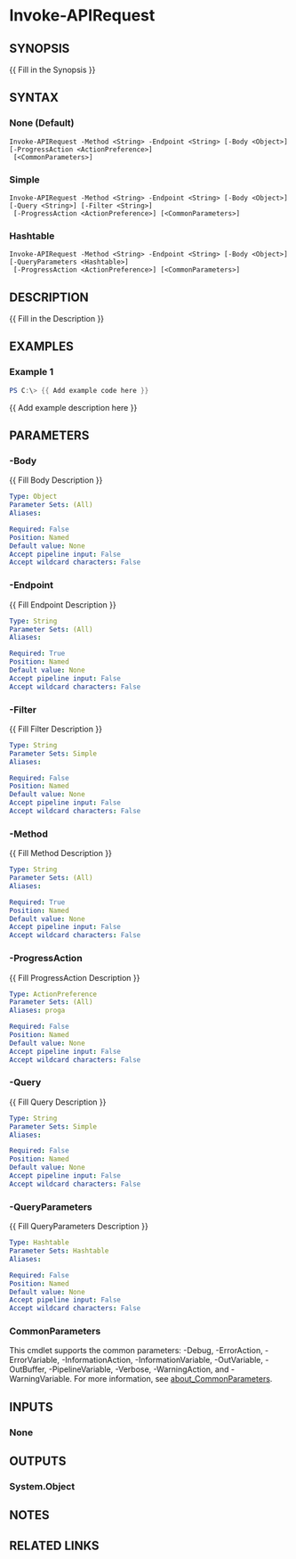 ﻿---
external help file: NMM-PS-help.xml
Module Name: NMM-PS
online version:
schema: 2.0.0
---

# Invoke-APIRequest

## SYNOPSIS
{{ Fill in the Synopsis }}

## SYNTAX

### None (Default)
```
Invoke-APIRequest -Method <String> -Endpoint <String> [-Body <Object>] [-ProgressAction <ActionPreference>]
 [<CommonParameters>]
```

### Simple
```
Invoke-APIRequest -Method <String> -Endpoint <String> [-Body <Object>] [-Query <String>] [-Filter <String>]
 [-ProgressAction <ActionPreference>] [<CommonParameters>]
```

### Hashtable
```
Invoke-APIRequest -Method <String> -Endpoint <String> [-Body <Object>] [-QueryParameters <Hashtable>]
 [-ProgressAction <ActionPreference>] [<CommonParameters>]
```

## DESCRIPTION
{{ Fill in the Description }}

## EXAMPLES

### Example 1
```powershell
PS C:\> {{ Add example code here }}
```

{{ Add example description here }}

## PARAMETERS

### -Body
{{ Fill Body Description }}

```yaml
Type: Object
Parameter Sets: (All)
Aliases:

Required: False
Position: Named
Default value: None
Accept pipeline input: False
Accept wildcard characters: False
```

### -Endpoint
{{ Fill Endpoint Description }}

```yaml
Type: String
Parameter Sets: (All)
Aliases:

Required: True
Position: Named
Default value: None
Accept pipeline input: False
Accept wildcard characters: False
```

### -Filter
{{ Fill Filter Description }}

```yaml
Type: String
Parameter Sets: Simple
Aliases:

Required: False
Position: Named
Default value: None
Accept pipeline input: False
Accept wildcard characters: False
```

### -Method
{{ Fill Method Description }}

```yaml
Type: String
Parameter Sets: (All)
Aliases:

Required: True
Position: Named
Default value: None
Accept pipeline input: False
Accept wildcard characters: False
```

### -ProgressAction
{{ Fill ProgressAction Description }}

```yaml
Type: ActionPreference
Parameter Sets: (All)
Aliases: proga

Required: False
Position: Named
Default value: None
Accept pipeline input: False
Accept wildcard characters: False
```

### -Query
{{ Fill Query Description }}

```yaml
Type: String
Parameter Sets: Simple
Aliases:

Required: False
Position: Named
Default value: None
Accept pipeline input: False
Accept wildcard characters: False
```

### -QueryParameters
{{ Fill QueryParameters Description }}

```yaml
Type: Hashtable
Parameter Sets: Hashtable
Aliases:

Required: False
Position: Named
Default value: None
Accept pipeline input: False
Accept wildcard characters: False
```

### CommonParameters
This cmdlet supports the common parameters: -Debug, -ErrorAction, -ErrorVariable, -InformationAction, -InformationVariable, -OutVariable, -OutBuffer, -PipelineVariable, -Verbose, -WarningAction, and -WarningVariable. For more information, see [about_CommonParameters](http://go.microsoft.com/fwlink/?LinkID=113216).

## INPUTS

### None
## OUTPUTS

### System.Object
## NOTES

## RELATED LINKS
